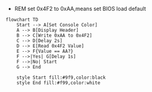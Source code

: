 - REM set 0x4F2 to 0xAA,means set BIOS load default

```MERMAID
flowchart TD
    Start --> A[Set Console Color]
    A --> B[Display Header]
    B --> C[Write 0xAA to 0x4F2]
    C --> D[Delay 2s]
    D --> E[Read 0x4F2 Value]
    E --> F{Value == AA?}
    F -->|Yes| G[Delay 1s]
    F -->|No| Start
    G --> End
    
    style Start fill:#9f9,color:black
    style End fill:#f99,color:white